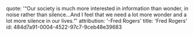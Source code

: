 quote: '“Our society is much more interested in information than wonder, in noise rather than silence…And I feel that we need a lot more wonder and a lot more silence in our lives.”'
attribution: '-Fred Rogers'
title: 'Fred Rogers'
id: 484d7a91-0004-4522-97c7-9ceb48e39683
